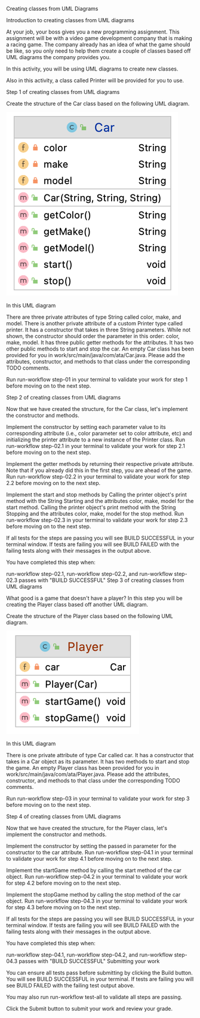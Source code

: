 Creating classes from UML Diagrams

Introduction to creating classes from UML diagrams

At your job, your boss gives you a new programming assignment. This assignment will be with a video game development company that is making a racing game. The company already has an idea of what the game should be like, so you only need to help them create a couple of classes based off UML diagrams the company provides you.

In this activity, you will be using UML diagrams to create new classes.

Also in this activity, a class called Printer will be provided for you to use.

Step 1 of creating classes from UML diagrams

Create the structure of the Car class based on the following UML diagram.

![alt "Car UML Diagram"](https://github.com/Caldwell-WGU/ATA-Prerequisite-Course/blob/main/Images/car_diagram.png)

In this UML diagram

There are three private attributes of type String called color, make, and model.
There is another private attribute of a custom Printer type called printer.
It has a constructor that takes in three String parameters. While not shown, the constructor should order the parameter in this order: color, make, model.
It has three public getter methods for the attributes.
It has two other public methods to start and stop the car.
An empty Car class has been provided for you in work/src/main/java/com/ata/Car.java. Please add the attributes, constructor, and methods to that class under the corresponding TODO comments.

Run run-workflow step-01 in your terminal to validate your work for step 1 before moving on to the next step.

Step 2 of creating classes from UML diagrams

Now that we have created the structure, for the Car class, let's implement the constructor and methods.

Implement the constructor by setting each parameter value to its corresponding attribute (i.e., color parameter set to color attribute, etc) and initializing the printer attribute to a new instance of the Printer class.
Run run-workflow step-02.1 in your terminal to validate your work for step 2.1 before moving on to the next step.

Implement the getter methods by returning their respective private attribute. Note that if you already did this in the first step, you are ahead of the game.
Run run-workflow step-02.2 in your terminal to validate your work for step 2.2 before moving on to the next step.

Implement the start and stop methods by
Calling the printer object's print method with the String Starting and the attributes color, make, model for the start method.
Calling the printer object's print method with the String Stopping and the attributes color, make, model for the stop method.
Run run-workflow step-02.3 in your terminal to validate your work for step 2.3 before moving on to the next step.

If all tests for the steps are passing you will see BUILD SUCCESSFUL in your terminal window. If tests are failing you will see BUILD FAILED with the failing tests along with their messages in the output above.

You have completed this step when:

run-workflow step-02.1, run-workflow step-02.2, and run-workflow step-02.3 passes with "BUILD SUCCESSFUL"
Step 3 of creating classes from UML diagrams

What good is a game that doesn't have a player? In this step you will be creating the Player class based off another UML diagram.

Create the structure of the Player class based on the following UML diagram.

![alt "Player UML Diagram"](https://github.com/Caldwell-WGU/ATA-Prerequisite-Course/blob/main/Images/player_diagram.png)

In this UML diagram

There is one private attribute of type Car called car.
It has a constructor that takes in a Car object as its parameter.
It has two methods to start and stop the game.
An empty Player class has been provided for you in work/src/main/java/com/ata/Player.java. Please add the attributes, constructor, and methods to that class under the corresponding TODO comments.

Run run-workflow step-03 in your terminal to validate your work for step 3 before moving on to the next step.

Step 4 of creating classes from UML diagrams

Now that we have created the structure, for the Player class, let's implement the constructor and methods.

Implement the constructor by setting the passed in parameter for the constructor to the car attribute.
Run run-workflow step-04.1 in your terminal to validate your work for step 4.1 before moving on to the next step.

Implement the startGame method by calling the start method of the car object.
Run run-workflow step-04.2 in your terminal to validate your work for step 4.2 before moving on to the next step.

Implement the stopGame method by calling the stop method of the car object.
Run run-workflow step-04.3 in your terminal to validate your work for step 4.3 before moving on to the next step.

If all tests for the steps are passing you will see BUILD SUCCESSFUL in your terminal window. If tests are failing you will see BUILD FAILED with the failing tests along with their messages in the output above.

You have completed this step when:

run-workflow step-04.1, run-workflow step-04.2, and run-workflow step-04.3 passes with "BUILD SUCCESSFUL"
Submitting your work

You can ensure all tests pass before submitting by clicking the Build button. You will see BUILD SUCCESSFUL in your terminal. If tests are failing you will see BUILD FAILED with the failing test output above.

You may also run run-workflow test-all to validate all steps are passing.

Click the Submit button to submit your work and review your grade.
